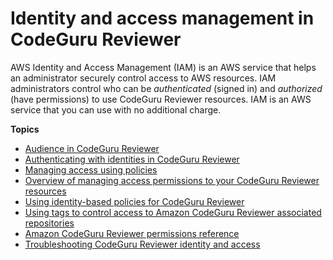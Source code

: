 # Identity and access management in CodeGuru Reviewer<a name="auth-and-access-control"></a>

AWS Identity and Access Management \(IAM\) is an AWS service that helps an administrator securely control access to AWS resources\. IAM administrators control who can be *authenticated* \(signed in\) and *authorized* \(have permissions\) to use CodeGuru Reviewer resources\. IAM is an AWS service that you can use with no additional charge\.

**Topics**
+ [Audience in CodeGuru Reviewer](security_iam_audience.md)
+ [Authenticating with identities in CodeGuru Reviewer](security_iam_authentication.md)
+ [Managing access using policies](security_iam_access-manage.md)
+ [Overview of managing access permissions to your CodeGuru Reviewer resources](security_iam_service-with-iam.md)
+ [Using identity\-based policies for CodeGuru Reviewer](auth-and-access-control-iam-identity-based-access-control.md)
+ [Using tags to control access to Amazon CodeGuru Reviewer associated repositories](auth-and-access-control-using-tags.md)
+ [Amazon CodeGuru Reviewer permissions reference](auth-and-access-control-permissions-reference.md)
+ [Troubleshooting CodeGuru Reviewer identity and access](security_iam_troubleshoot.md)